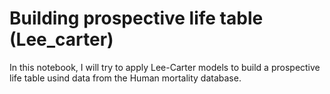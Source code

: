 # Building prospective life table (Lee_carter)
In this notebook, I will try to apply Lee-Carter models to build a prospective life table usind data from the Human mortality database.
